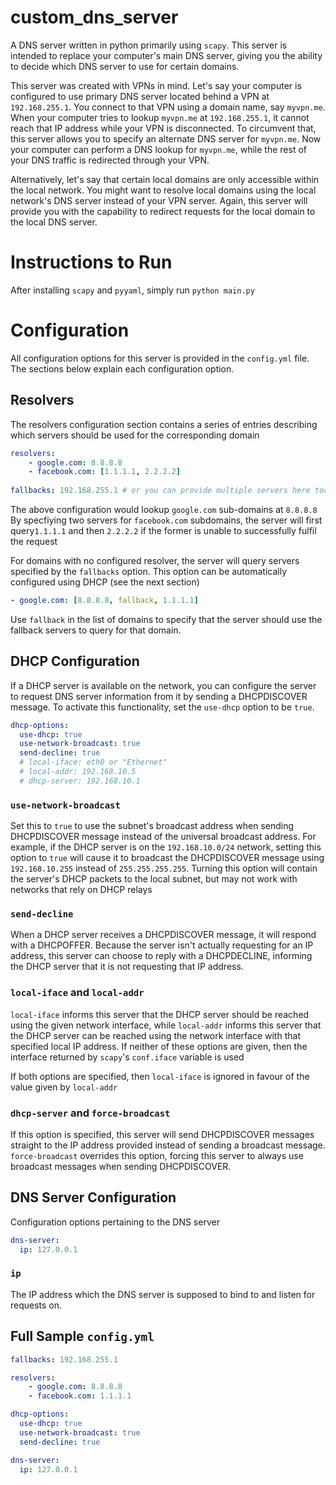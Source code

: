# custom_dns_server

A DNS server written in python primarily using ```scapy```. This server is intended to replace your computer's main DNS server, giving you the ability to decide which DNS server to use for certain domains.

This server was created with VPNs in mind. Let's say your computer is configured to use primary DNS server located behind a VPN at `192.168.255.1`. You connect to that VPN using a domain name, say `myvpn.me`. When your computer tries to lookup `myvpn.me` at `192.168.255.1`, it cannot reach that IP address while your VPN is disconnected. To circumvent that, this server allows you to specify an alternate DNS server for `myvpn.me`. 
Now your computer can perform a DNS lookup for `myvpn.me`, while the rest of your DNS traffic is redirected through your VPN.

Alternatively, let's say that certain local domains are only accessible within the local network. You might want to resolve local domains using the local network's DNS server instead of your VPN server. Again, this server will provide you with the capability to redirect requests for the local domain to the local DNS server.

# Instructions to Run
After installing `scapy` and `pyyaml`, simply run `python main.py` 

# Configuration
All configuration options for this server is provided in the ```config.yml``` file. The sections below explain each configuration option.

## Resolvers
The resolvers configuration section contains a series of entries describing which servers should be used for the corresponding domain

```yml
resolvers:
    - google.com: 8.8.8.8
    - facebook.com: [1.1.1.1, 2.2.2.2]
    
fallbacks: 192.168.255.1 # or you can provide multiple servers here too
```
The above configuration would lookup ```google.com``` sub-domains at ```8.8.8.8```
By specfiying two servers for ```facebook.com``` subdomains, the server will first query```1.1.1.1``` and then ```2.2.2.2``` if the former is unable to successfully fulfil the request

For domains with no configured resolver, the server will query servers specified by the ```fallbacks``` option. This option can be automatically configured using DHCP (see the next section)

```yml
- google.com: [8.8.8.8, fallback, 1.1.1.1]
```
Use ```fallback``` in the list of domains to specify that the server should use the fallback servers to query for that domain.

## DHCP Configuration
If a DHCP server is available on the network, you can configure the server to request DNS server information from it by sending a DHCPDISCOVER message.
To activate this functionality, set the `use-dhcp` option to be `true`.

```yml
dhcp-options:
  use-dhcp: true
  use-network-broadcast: true
  send-decline: true
  # local-iface: eth0 or "Ethernet"
  # local-addr: 192.168.10.5
  # dhcp-server: 192.168.10.1
```

### ```use-network-broadcast```
Set this to `true` to use the subnet's broadcast address when sending DHCPDISCOVER message instead of the universal broadcast address. For example, if the DHCP server is on the `192.168.10.0/24` network, setting this option to `true` will cause it to broadcast the DHCPDISCOVER message using `192.168.10.255` instead of `255.255.255.255`.
Turning this option will contain the server's DHCP packets to the local subnet, but may not work with networks that rely on DHCP relays

### `send-decline`
When a DHCP server receives a DHCPDISCOVER message, it will respond with a DHCPOFFER. Because the server isn't actually requesting for an IP address, this server can choose to reply with a DHCPDECLINE, informing the DHCP server that it is not requesting that IP address.

### `local-iface` and `local-addr`
`local-iface` informs this server that the DHCP server should be reached using the given network interface, while `local-addr` informs this server that the DHCP server can be reached using the network interface with that specified local IP address. If neither of these options are given, then the interface returned by `scapy`'s `conf.iface` variable is used

If both options are specified, then `local-iface` is ignored in favour of the value given by `local-addr`

### `dhcp-server` and `force-broadcast`
If this option is specified, this server will send DHCPDISCOVER messages straight to the IP address provided instead of sending a broadcast message. `force-broadcast` overrides this option, forcing this server to always use broadcast messages when sending DHCPDISCOVER.

## DNS Server Configuration
Configuration options pertaining to the DNS server
```yml
dns-server:
  ip: 127.0.0.1
```

### ```ip```
The IP address which the DNS server is supposed to bind to and listen for requests on.

## Full Sample ```config.yml```
```yml
fallbacks: 192.168.255.1

resolvers:
    - google.com: 8.8.8.8
    - facebook.com: 1.1.1.1

dhcp-options:
  use-dhcp: true
  use-network-broadcast: true
  send-decline: true

dns-server:
  ip: 127.0.0.1
```
